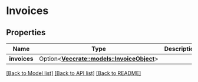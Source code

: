 # Invoices

## Properties

Name | Type | Description | Notes
------------ | ------------- | ------------- | -------------
**invoices** | Option<[**Vec<crate::models::InvoiceObject>**](InvoiceObject.md)> |  | [optional]

[[Back to Model list]](../README.md#documentation-for-models) [[Back to API list]](../README.md#documentation-for-api-endpoints) [[Back to README]](../README.md)


